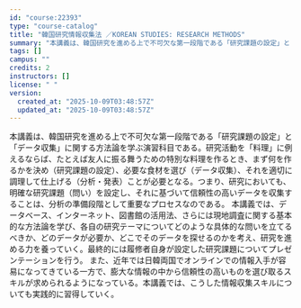 ```yaml
---
id: "course:22393"
type: "course-catalog"
title: "韓国研究情報収集法 ／KOREAN STUDIES: RESEARCH METHODS"
summary: "本講義は、韓国研究を進める上で不可欠な第一段階である「研究課題の設定」と「データ収集」に関する方法論を学ぶ演習科目である。研究活動を「料理」に例えるならば、たとえば友人に振る舞うための特別な料理を作るとき、まず何を作るかを決め（研究課題の設…"
tags: []
campus: ""
credits: 2
instructors: []
license: " "
version:
  created_at: "2025-10-09T03:48:57Z"
  updated_at: "2025-10-09T03:48:57Z"
---
```


本講義は、韓国研究を進める上で不可欠な第一段階である「研究課題の設定」と「データ収集」に関する方法論を学ぶ演習科目である。研究活動を「料理」に例えるならば、たとえば友人に振る舞うための特別な料理を作るとき、まず何を作るかを決め（研究課題の設定）、必要な食材を選び（データ収集）、それを適切に調理して仕上げる（分析・発表）ことが必要となる。つまり、研究においても、明確な研究課題（問い）を設定し、それに基づいて信頼性の高いデータを収集することは、分析の準備段階として重要なプロセスなのである。 本講義では、データベース、インターネット、図書館の活用法、さらには現地調査に関する基本的な方法論を学び、各自の研究テーマについてどのような具体的な問いを立てるべきか、どのデータが必要か、どこでそのデータを探せるのかを考え、研究を進める力を養っていく。最終的には履修者自身が設定した研究課題についてプレゼンテーションを行う。 また、近年では日韓両国でオンラインでの情報入手が容易になってきている一方で、膨大な情報の中から信頼性の高いものを選び取るスキルが求められるようになっている。本講義では、こうした情報収集スキルについても実践的に習得していく。
